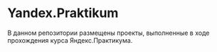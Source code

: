 # Yandex.Praktikum
В данном репозитории размещены проекты, выполненные в ходе прохождения курса Яндекс.Практикума.
